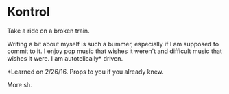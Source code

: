 # Kontrol
Take a ride on a broken train.

Writing a bit about myself is such a bummer, especially if I am supposed to commit to it. I enjoy pop music that wishes it weren't and difficult music that wishes it were. I am autotelically* driven.

*Learned on 2/26/16. Props to you if you already knew.

More sh.
